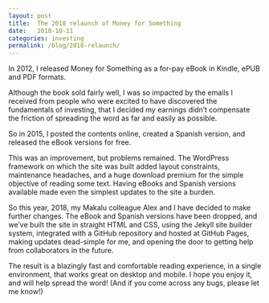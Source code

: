 ```yaml
---
layout: post
title:  The 2018 relaunch of Money for Something
date:   2018-10-11
categories: investing
permalink: /blog/2018-relaunch/
---
```


In 2012, I released Money for Something as a for-pay eBook in Kindle, ePUB and PDF formats. 

Although the book sold fairly well, I was so impacted by the emails I received from people who were excited to have discovered the fundamentals of investing, that I decided my earnings didn’t compensate the friction of spreading the word as far and easily as possible.

So in 2015, I posted the contents online, created a Spanish version, and released the eBook versions for free.

This was an improvement, but problems remained. The WordPress framework on which the site was built added layout constraints, maintenance headaches, and a huge download premium for the simple objective of reading some text. Having eBooks and Spanish versions available made even the simplest updates to the site a burden.

So this year, 2018, my Makalu colleague Alex and I have decided to make further changes. The eBook and Spanish versions have been dropped, and we’ve built the site in straight HTML and CSS, using the Jekyll site builder system, integrated with a GitHub repository and hosted at GitHub Pages, making updates dead-simple for me, and opening the door to getting help from collaborators in the future.

The result is a blazingly fast and comfortable reading experience, in a single environment, that works great on desktop and mobile. I hope you enjoy it, and will help spread the word! (And if you come across any bugs, please let me know!)